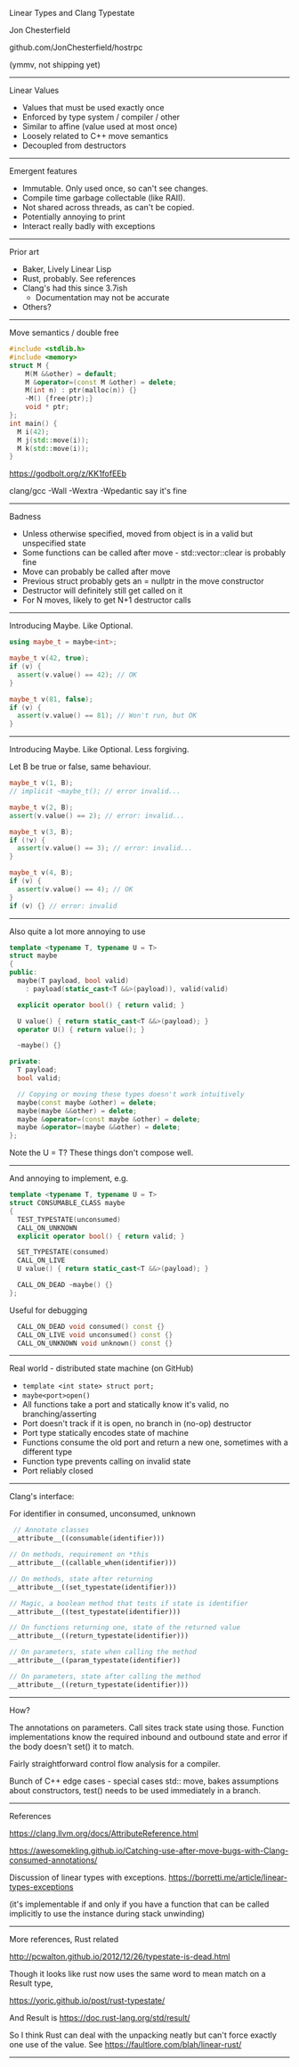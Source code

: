Linear Types and Clang Typestate

Jon Chesterfield

github.com/JonChesterfield/hostrpc

(ymmv, not shipping yet)

---
Linear Values
- Values that must be used exactly once
- Enforced by type system / compiler / other
- Similar to affine (value used at most once)
- Loosely related to C++ move semantics
- Decoupled from destructors
---
Emergent features
- Immutable. Only used once, so can't see changes.
- Compile time garbage collectable (like RAII).
- Not shared across threads, as can't be copied.
- Potentially annoying to print
- Interact really badly with exceptions
---
Prior art
- Baker, Lively Linear Lisp
- Rust, probably. See references
- Clang's had this since 3.7ish
	- Documentation may not be accurate
- Others?
---
Move semantics / double free
```c++
#include <stdlib.h>
#include <memory>
struct M {
    M(M &&other) = default;
    M &operator=(const M &other) = delete;
    M(int n) : ptr(malloc(n)) {}
    ~M() {free(ptr);}
    void * ptr;
};
int main() {
  M i(42);
  M j(std::move(i));
  M k(std::move(i));
}
```
https://godbolt.org/z/KK1fofEEb

clang/gcc -Wall -Wextra -Wpedantic say it's fine

---

Badness
- Unless otherwise specified, moved from object is in a valid but unspecified state
- Some functions can be called after move - std::vector::clear is probably fine
- Move can probably be called after move
- Previous struct probably gets an = nullptr in the move constructor
- Destructor will definitely still get called on it
- For N moves, likely to get N+1 destructor calls

---

Introducing Maybe. Like Optional.
```c++
using maybe_t = maybe<int>;
```

```c++
maybe_t v(42, true);
if (v) {
  assert(v.value() == 42); // OK
}
```

```c++
maybe_t v(81, false);
if (v) {
  assert(v.value() == 81); // Won't run, but OK
}
```

---

Introducing Maybe. Like Optional. Less forgiving.

Let B be true or false, same behaviour.

```c++
maybe_t v(1, B);
// implicit ~maybe_t(); // error invalid...
```

```c++
maybe_t v(2, B);
assert(v.value() == 2); // error: invalid...
```


```c++
maybe_t v(3, B);
if (!v) {
  assert(v.value() == 3); // error: invalid...
}
```

```c++
maybe_t v(4, B);
if (v) {
  assert(v.value() == 4); // OK
}
if (v) {} // error: invalid
```

---

Also quite a lot more annoying to use

```c++
template <typename T, typename U = T>
struct maybe
{
public:
  maybe(T payload, bool valid)        
    : payload(static_cast<T &&>(payload)), valid(valid)

  explicit operator bool() { return valid; }

  U value() { return static_cast<T &&>(payload); }
  operator U() { return value(); }

  ~maybe() {}
```

```c++
private:
  T payload;
  bool valid;

  // Copying or moving these types doesn't work intuitively
  maybe(const maybe &other) = delete;
  maybe(maybe &&other) = delete;
  maybe &operator=(const maybe &other) = delete;
  maybe &operator=(maybe &&other) = delete;
};
```

Note the U = T? These things don't compose well.

---

And annoying to implement, e.g.

```c++
template <typename T, typename U = T>
struct CONSUMABLE_CLASS maybe
{
  TEST_TYPESTATE(unconsumed)
  CALL_ON_UNKNOWN
  explicit operator bool() { return valid; }

  SET_TYPESTATE(consumed)
  CALL_ON_LIVE
  U value() { return static_cast<T &&>(payload); }

  CALL_ON_DEAD ~maybe() {}
};

```

  Useful for debugging
```c++
  CALL_ON_DEAD void consumed() const {}
  CALL_ON_LIVE void unconsumed() const {}
  CALL_ON_UNKNOWN void unknown() const {}
```

---

Real world - distributed state machine (on GitHub)
- `template <int state> struct port;`
- `maybe<port>open()`
- All functions take a port and statically know it's valid, no branching/asserting
- Port doesn't track if it is open, no branch in (no-op) destructor
- Port type statically encodes state of machine 
- Functions consume the old port and return a new one, sometimes with a different type
- Function type prevents calling on invalid state
- Port reliably closed

---

Clang's interface:

For identifier in consumed, unconsumed, unknown

```c++
 // Annotate classes
__attribute__((consumable(identifier)))

// On methods, requirement on *this
__attribute__((callable_when(identifier)))
```

```c++
// On methods, state after returning
__attribute__((set_typestate(identifier)))

// Magic, a boolean method that tests if state is identifier
__attribute__((test_typestate(identifier)))
```


```c++
// On functions returning one, state of the returned value
__attribute__((return_typestate(identifier)))

// On parameters, state when calling the method
__attribute__((param_typestate(identifier))

// On parameters, state after calling the method
__attribute__((return_typestate(identifier)))
```
---

How?

The annotations on parameters. Call sites track state using those. Function implementations know the required inbound and outbound state and error if the body doesn't set() it to match.

Fairly straightforward control flow analysis for a compiler.

Bunch of C++ edge cases - special cases std:: move, bakes assumptions about constructors, test() needs to be used immediately in a branch.

---

References 

https://clang.llvm.org/docs/AttributeReference.html

https://awesomekling.github.io/Catching-use-after-move-bugs-with-Clang-consumed-annotations/

Discussion of linear types with exceptions. https://borretti.me/article/linear-types-exceptions

(it's implementable if and only if you have a function that can be called implicitly to use the instance during stack unwinding)

---
More references, Rust related

http://pcwalton.github.io/2012/12/26/typestate-is-dead.html

Though it looks like rust now uses the same word to mean match on a Result type,

https://yoric.github.io/post/rust-typestate/

And Result is https://doc.rust-lang.org/std/result/

So I think Rust can deal with the unpacking neatly but can't force exactly one use of the value. See https://faultlore.com/blah/linear-rust/

---


